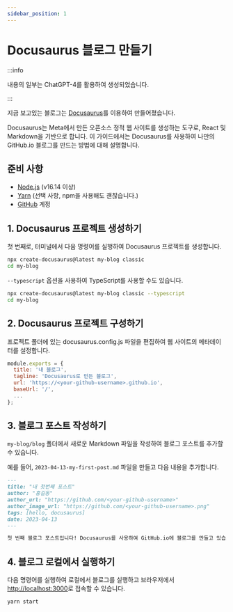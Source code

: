 ```yaml
---
sidebar_position: 1
---
```


# Docusaurus 블로그 만들기

:::info

내용의 일부는 ChatGPT-4를 활용하여 생성되었습니다.

:::

지금 보고있는 블로그는 [Docusaurus](https://docusaurus.io)를 이용하여 만들어졌습니다.

Docusaurus는 Meta에서 만든 오픈소스 정적 웹 사이트를 생성하는 도구로, React 및 Markdown을 기반으로 합니다.
이 가이드에서는 Docusaurus를 사용하여 나만의 GitHub.io 블로그를 만드는 방법에 대해 설명합니다.

## 준비 사항

- [Node.js](https://nodejs.org/en/download) (v16.14 이상)
- [Yarn](https://classic.yarnpkg.com/lang/en/) (선택 사항, npm을 사용해도 괜찮습니다.)
- [GitHub](https://github.com/) 계정

## 1. Docusaurus 프로젝트 생성하기

첫 번째로, 터미널에서 다음 명령어를 실행하여 Docusaurus 프로젝트를 생성합니다.

```bash
npx create-docusaurus@latest my-blog classic
cd my-blog
```

`--typescript` 옵션을 사용하여 TypeScript를 사용할 수도 있습니다.

```bash
npx create-docusaurus@latest my-blog classic --typescript
cd my-blog
```

## 2. Docusaurus 프로젝트 구성하기

프로젝트 폴더에 있는 docusaurus.config.js 파일을 편집하여 웹 사이트의 메타데이터를 설정합니다.

```javascript
module.exports = {
  title: '내 블로그',
  tagline: 'Docusaurus로 만든 블로그',
  url: 'https://<your-github-username>.github.io',
  baseUrl: '/',
  ...
};
```

## 3. 블로그 포스트 작성하기

`my-blog/blog` 폴더에서 새로운 Markdown 파일을 작성하여 블로그 포스트를 추가할 수 있습니다.

예를 들어, `2023-04-13-my-first-post.md` 파일을 만들고 다음 내용을 추가합니다.

```markdown
---
title: "내 첫번째 포스트"
author: "홍길동"
author_url: "https://github.com/<your-github-username>"
author_image_url: "https://github.com/<your-github-username>.png"
tags: [hello, docusaurus]
date: 2023-04-13
---

첫 번째 블로그 포스트입니다! Docusaurus를 사용하여 GitHub.io에 블로그를 만들고 있습니다.
```

## 4. 블로그 로컬에서 실행하기

다음 명령어를 실행하여 로컬에서 블로그를 실행하고 브라우저에서 [http://localhost:3000](http://localhost:3000)로 접속할 수 있습니다.

```bash
yarn start
```
